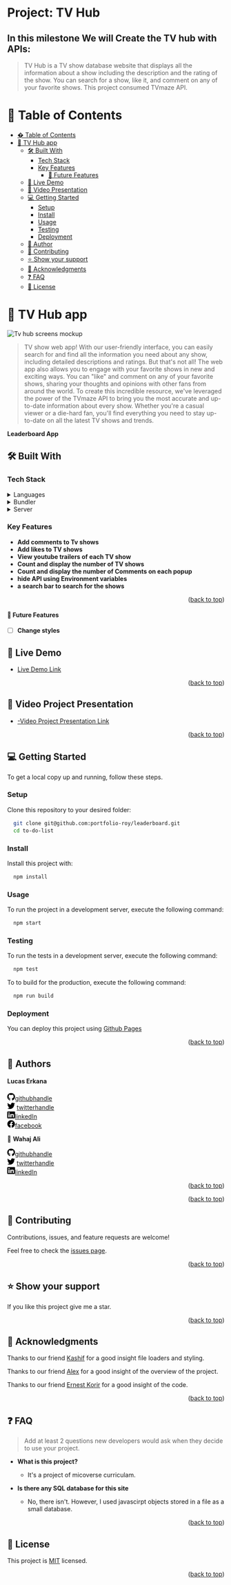 <a name="readme-top"></a>

<div align="left">
  <h1>Project: TV Hub</h1>

## In this milestone We will Create the TV hub with APIs:

>  TV Hub is a TV show database website that displays all the information about a show including the description and the rating of the show. You can search for a show, like it, and comment on any of your favorite shows. This project consumed TVmaze API.
</div>

<!-- TABLE OF CONTENTS -->

# 📗 Table of Contents

- [� Table of Contents](#-table-of-contents)
- [📖 TV Hub app ](#-tv-hub-app-)
  - [🛠 Built With ](#-built-with-)
    - [Tech Stack ](#tech-stack-)
    - [Key Features ](#key-features-)
      - [🔭 Future Features ](#-future-features-)
  - [🚀 Live Demo ](#-live-demo-)
  - [🚀 Video Presentation ](#-Video-Project-Presentation-)
  - [💻 Getting Started ](#-getting-started-)
    - [Setup](#setup)
    - [Install](#install)
    - [Usage](#usage)
    - [Testing](#testing)
    - [Deployment](#deployment)
  - [👥 Author](#-author)
  - [🤝 Contributing ](#-contributing-)
  - [⭐️ Show your support ](#️-show-your-support-)
  - [🙏 Acknowledgments ](#-acknowledgments-)
  - [❓ FAQ ](#-faq-)
  - [📝 License ](#-license-)

<!-- PROJECT DESCRIPTION -->

# 📖 TV Hub app <a name="about-project"></a>
![Tv hub screens mockup](https://github.com/Wahaj-Ali/tv-hub/assets/111431787/c0dc7d34-0ddc-44be-a573-bb176069634b)

>  TV show web app! With our user-friendly interface, you can easily search for and find all the information you need about any show, including detailed descriptions and ratings. But that's not all! The web app also allows you to engage with your favorite shows in new and exciting ways. You can "like" and comment on any of your favorite shows, sharing your thoughts and opinions with other fans from around the world. To create this incredible resource, we've leveraged the power of the TVmaze API to bring you the most accurate and up-to-date information about every show. Whether you're a casual viewer or a die-hard fan, you'll find everything you need to stay up-to-date on all the latest TV shows and trends.

**Leaderboard App**

## 🛠 Built With <a name="built-with"></a>

### Tech Stack <a name="tech-stack"></a>

<details>
  <summary>Languages</summary>
  <ul>
    <li>HTML</li>
    <li>CSS</li>
    <li>Javascript</li>
  </ul>
</details>
<details>
  <summary>Bundler</summary>
  <ul>
    <li>Webpack</li>
  </ul>
</details>
<details>
  <summary>Server</summary>
  <ul>
    <li>Github</li>
  </ul>
</details>

<!-- Features -->

### Key Features <a name="key-features"></a>

- **Add comments to Tv shows**
- **Add likes to TV shows**
- **View youtube trailers of each TV show**
- **Count and display the number of TV shows**
- **Count and display the number of Comments on each popup**
- **hide API using Environment variables**
- **a search bar to search for the shows**


<p align="right">(<a href="#readme-top">back to top</a>)</p>

#### 🔭 Future Features <a name="future-features"></a>

- [ ] **Change styles**

<!-- LIVE DEMO -->

## 🚀 Live Demo <a name="live-demo"></a>

- <a href="https://lucash2022.github.io/TV-hub/dist/" target="_blank">Live Demo Link</a>

<p align="right">(<a href="#readme-top">back to top</a>)</p>

## 🚀 Video Project Presentation <a name="live-demo"></a>

- <a href="https://drive.google.com/file/d/1CFkmaiZM4Nk9bEsLT6ZLlJMSXOT0Xke0/view?usp=sharing" target="_blank">-Video Project Presentation Link</a>

<p align="right">(<a href="#readme-top">back to top</a>)</p>




<!-- GETTING STARTED -->

## 💻 Getting Started <a name="getting-started"></a>

To get a local copy up and running, follow these steps.

### Setup

Clone this repository to your desired folder:

```sh
  git clone git@github.com:portfolio-roy/leaderboard.git
  cd to-do-list
```

### Install

Install this project with:

```sh
  npm install
```

### Usage

To run the project in a development server, execute the following command:

```sh
  npm start
```

### Testing

To run the tests in a development server, execute the following command:

```sh
  npm test
```

To to build for the production, execute the following command:

```sh
  npm run build
```

### Deployment

You can deploy this project using [Github Pages](https://docs.github.com/en/pages/getting-started-with-github-pages/creating-a-github-pages-site)

<p align="right">(<a href="#readme-top">back to top</a>)</p>

<!-- AUTHORS -->

## 👥 Authors

<a name="authors"></a>

<h4>Lucas Erkana</h4>

<img src="/images/github.svg" alt="logo" width="18"  height="18" />[githubhandle](https://github.com/Lucash2022)
<br>
<img src="/images/twitter.svg" alt="logo" width="18"  height="18" /> [twitterhandle](https://twitter.com/@Lucas_David_22)
<br>
<img src="/images/linkedin.svg" alt="logo" width="18"  height="18" />[linkedIn](https://www.linkedin.com/in/lucas-erkana-b30a0b3b/)
  <br>
<img src="/images/facebook.svg" alt="logo" width="18"  height="18" />[facebook](https://www.facebook.com/lucash.toni)

👤 **Wahaj Ali**

<img src="/images/github.svg" alt="logo" width="18"  height="18" />[githubhandle](https://github.com/Wahaj-Ali)
<br>
<img src="/images/twitter.svg" alt="logo" width="18"  height="18" /> [twitterhandle](https://twitter.com/Ali96Wahaj
)
<br>
<img src="/images/linkedin.svg" alt="logo" width="18"  height="18" />[linkedIn](https://www.linkedin.com/in/wahaj-ali96/)
  <br>


<p align="right">(<a href="#readme-top">back to top</a>)</p>

<!-- FUTURE FEATURES -->

<p align="right">(<a href="#readme-top">back to top</a>)</p>

<!-- CONTRIBUTING -->

## 🤝 Contributing <a name="contributing"></a>

Contributions, issues, and feature requests are welcome!

Feel free to check the [issues page](https://github.com/Wahaj-Ali/tv-hub/issues).

<p align="right">(<a href="#readme-top">back to top</a>)</p>

<!-- SUPPORT -->

## ⭐️ Show your support <a name="support"></a>

If you like this project give me a star.

<p align="right">(<a href="#readme-top">back to top</a>)</p>

<!-- ACKNOWLEDGEMENTS -->

## 🙏 Acknowledgments <a name="acknowledgements"></a>

Thanks to our friend [Kashif](https://github.com/Kashif-Saleem-Ghuman) for a good insight file loaders and styling.

Thanks to our friend [Alex](https://github.com/Osoro254Alex) for a good insight of the overview of the project.

Thanks to our friend [Ernest Korir](https://github.com/ernestkorir) for a good insight of the code.

<p align="right">(<a href="#readme-top">back to top</a>)</p>

<!-- FAQ (optional) -->

## ❓ FAQ <a name="faq"></a>

> Add at least 2 questions new developers would ask when they decide to use your project.

- **What is this project?**

  - It's a project of micoverse curriculam.

- **Is there any SQL database for this site**

  - No, there isn't. However, I used javascirpt objects stored in a file as a small database.

<p align="right">(<a href="#readme-top">back to top</a>)</p>

<!-- LICENSE -->

## 📝 License <a name="license"></a>

This project is [MIT](https://github.com/Wahaj-Ali/tv-hub/blob/dev/MIT.md) licensed.

<p align="right">(<a href="#readme-top">back to top</a>)</p>
